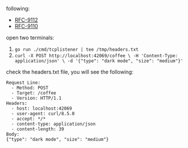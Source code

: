 following:

- [RFC-9112](https://datatracker.ietf.org/doc/html/rfc9112)
- [RFC-9110](https://datatracker.ietf.org/doc/html/rfc9110)

open two terminals:

1. `go run ./cmd/tcplistener | tee /tmp/headers.txt`
2. `curl -X POST http://localhost:42069/coffee \
-H 'Content-Type: application/json' \
-d '{"type": "dark mode", "size": "medium"}'`

check the headers.txt file, you will see the following:

```
Request Line:
  - Method: POST
  - Target: /coffee
  - Version: HTTP/1.1
Headers:
  - host: localhost:42069
  - user-agent: curl/8.5.0
  - accept: */*
  - content-type: application/json
  - content-length: 39
Body:
{"type": "dark mode", "size": "medium"}
```
